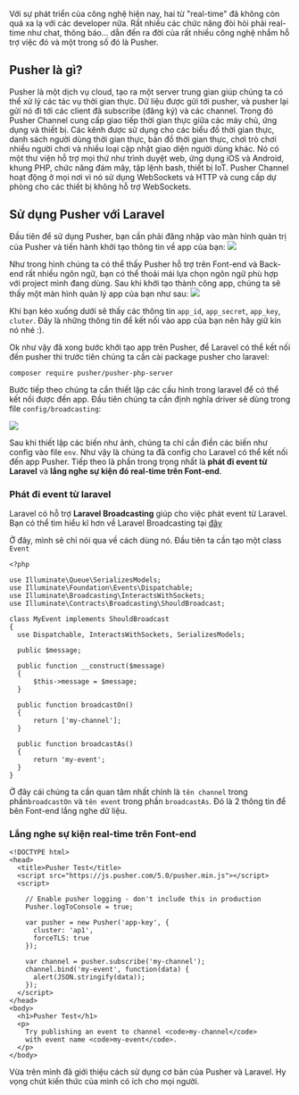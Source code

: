 Với sự phát triển của công nghệ hiện nay, hai từ "real-time" đã không còn quá xa lạ với các developer nữa. Rất nhiều các chức năng đòi hỏi phải real-time như chat, thông báo... dẫn đến ra đời của rất nhiều công nghệ nhắm hỗ trợ việc đó và một trong số đó là Pusher.
## Pusher là gì?
Pusher là một dịch vụ cloud, tạo ra một server trung gian giúp chúng ta có thể xử lý các tác vụ thời gian thực. Dữ liệu được gửi tới pusher, và pusher lại gửi nó đi tới các client đã subscribe (đăng ký) và các channel. Trong đó Pusher Channel cung cấp giao tiếp thời gian thực giữa các máy chủ, ứng dụng và thiết bị. Các kênh được sử dụng cho các biểu đồ thời gian thực, danh sách người dùng thời gian thực, bản đồ thời gian thực, chơi trò chơi nhiều người chơi và nhiều loại cập nhật giao diện người dùng khác. Nó có một thư viện hỗ trợ mọi thứ như trình duyệt web, ứng dụng iOS và Android, khung PHP, chức năng đám mây, tập lệnh bash, thiết bị IoT. Pusher Channel hoạt động ở mọi nơi vì nó sử dụng WebSockets và HTTP và cung cấp dự phòng cho các thiết bị không hỗ trợ WebSockets.
## Sử dụng Pusher với Laravel
Đầu tiên để sử dụng Pusher, bạn cần phải đăng nhập vào màn hình quản trị của Pusher và tiến hành khởi tạo thông tin về app của bạn:
![](https://images.viblo.asia/8c5abd96-92a2-403a-a874-8e35316f2a01.png)

Như trong hình chúng ta có thể thấy Pusher hỗ trợ trên Font-end và Back-end rất nhiều ngôn ngữ, bạn có thể thoải mái lựa chọn ngôn ngữ phù hợp với project mình đang dùng. Sau khi khởi tạo thành công app, chúng ta sẽ thấy một màn hình quản lý app của bạn như sau:
![](https://images.viblo.asia/d64b431f-10ea-457f-8df9-f0e8119ccafe.png)

Khi bạn kéo xuống dưới sẽ thấy các thông tin `app_id`, `app_secret`, `app_key`, `cluter`. Đây là những thông tin để kết nối vào app của bạn nên hãy giữ kín nó nhé :).

Ok như vậy đã xong bước khởi tạo app trên Pusher, để Laravel có thể kết nối đến pusher thì trước tiên chúng ta cần cài package pusher cho laravel:

`composer require pusher/pusher-php-server`

Bước tiếp theo chúng ta cần thiết lập các cấu hình trong laravel để có thể kết nối được đến app. Đầu tiên chúng ta cần định nghĩa driver sẽ dùng trong file `config/broadcasting`: 

![](https://images.viblo.asia/b762c2e9-8d38-42c6-86e4-e02e4bfbe35c.png)

Sau khi thiết lập các biến như ảnh, chúng ta chỉ cần điền các biến như config vào file `env`. Như vậy là chúng ta đã config cho Laravel có thể kết nối đến app Pusher. Tiếp theo là phần trong trọng nhất là **phát đi event từ Laravel** và **lắng nghe sự kiện đó real-time trên Font-end**.
### Phát đi event từ laravel
Laravel có hỗ trợ **Laravel Broadcasting** giúp cho việc phát event từ Laravel. Bạn có thể tìm hiểu kĩ hơn về Laravel Broadcasting tại [đây](https://laravel.com/docs/6.x/broadcasting)

Ở đây, mình sẽ chỉ nói qua về cách dùng nó. Đầu tiên ta cần tạo một class `Event` 
```
<?php

use Illuminate\Queue\SerializesModels;
use Illuminate\Foundation\Events\Dispatchable;
use Illuminate\Broadcasting\InteractsWithSockets;
use Illuminate\Contracts\Broadcasting\ShouldBroadcast;

class MyEvent implements ShouldBroadcast
{
  use Dispatchable, InteractsWithSockets, SerializesModels;

  public $message;

  public function __construct($message)
  {
      $this->message = $message;
  }

  public function broadcastOn()
  {
      return ['my-channel'];
  }

  public function broadcastAs()
  {
      return 'my-event';
  }
}
```
Ở đây cái chúng ta cần quan tâm nhất chính là `tên channel` trong phần`broadcastOn` và `tên event` trong phần `broadcastAs`. Đó là 2 thông tin để bên Font-end lắng nghe dữ liệu.
### Lắng nghe sự kiện real-time trên Font-end
```
<!DOCTYPE html>
<head>
  <title>Pusher Test</title>
  <script src="https://js.pusher.com/5.0/pusher.min.js"></script>
  <script>

    // Enable pusher logging - don't include this in production
    Pusher.logToConsole = true;

    var pusher = new Pusher('app-key', {
      cluster: 'ap1',
      forceTLS: true
    });

    var channel = pusher.subscribe('my-channel');
    channel.bind('my-event', function(data) {
      alert(JSON.stringify(data));
    });
  </script>
</head>
<body>
  <h1>Pusher Test</h1>
  <p>
    Try publishing an event to channel <code>my-channel</code>
    with event name <code>my-event</code>.
  </p>
</body>
```

Vừa trên mình đã giới thiệu cách sử dụng cơ bản của Pusher và Laravel. Hy vọng chút kiến thức của mình có ích cho mọi người.